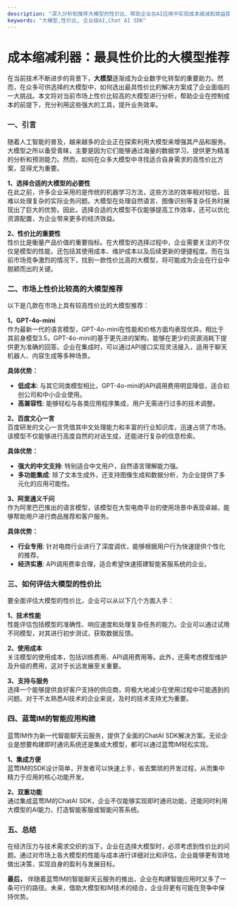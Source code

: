 ```yaml
---
description: "深入分析和推荐大模型的性价比，帮助企业在AI应用中实现成本缩减和效益提升。"
keywords: "大模型,性价比, 企业级AI,Chat AI SDK"
---
```

# 成本缩减利器：最具性价比的大模型推荐

在当前技术不断进步的背景下，**大模型**逐渐成为企业数字化转型的重要助力。然而，在众多可供选择的大模型中，如何选出最具性价比的解决方案成了企业面临的一大挑战。本文将对当前市场上性价比较高的大模型进行分析，帮助企业在控制成本的前提下，充分利用这些强大的工具，提升业务效率。

### 一、引言

随着人工智能的普及，越来越多的企业正在探索利用大模型来增强其产品和服务。大模型之所以备受青睐，主要是因为它们能够通过海量的数据学习，提供更为精准的分析和预测能力。然而，如何在众多大模型中寻找适合自身需求的高性价比方案，显得尤为重要。

**1、选择合适的大模型的必要性**  
在此之前，许多企业采用的是传统的机器学习方法，这些方法的效率相对较低，且难以处理复杂的实际业务问题。大模型在处理自然语言、图像识别等复杂任务时展现出了巨大的优势。因此，选择合适的大模型不仅能够提高工作效率，还可以优化资源配置，为企业带来更多的经济效益。

**2、性价比的重要性**  
性价比是衡量产品价值的重要指标。在大模型的选择过程中，企业需要关注的不仅仅是模型的性能，还包括其使用成本、维护成本以及后续更新的便捷程度。而在当前市场竞争激烈的情况下，找到一款性价比高的大模型，将可能成为企业在行业中脱颖而出的关键。

### 二、市场上性价比较高的大模型推荐

以下是几款在市场上具有较高性价比的大模型推荐：

**1、GPT-4o-mini**  
作为最新一代的语言模型，GPT-4o-mini在性能和价格方面均表现优异。相比于其前身模型3.5，GPT-4o-mini的基于更先进的架构，能够在更少的资源消耗下提供更为准确的回答。企业在集成时，可以通过API接口实现灵活接入，适用于聊天机器人、内容生成等多种场景。

**具体优势：**  
- **低成本**: 与其它同类模型相比，GPT-4o-mini的API调用费用明显降低，适合初创公司和中小企业使用。
- **高兼容性**: 能够轻松与各类应用程序集成，用户无需进行过多的技术调整。

**2、百度文心一言**  
百度研发的文心一言凭借其中文处理能力和丰富的行业知识库，迅速占领了市场。该模型不仅能够进行高度自然的对话生成，还能进行复杂的信息检索。

**具体优势：**  
- **强大的中文支持**: 特别适合中文用户，自然语言理解能力强。
- **多功能集成**: 除了文本生成外，还支持图像生成和数据分析，为企业提供了多元化的应用可能性。

**3、阿里通义千问**  
作为阿里巴巴推出的语言模型，该模型在大型电商平台的使用场景中表现卓越，能够帮助用户进行商品推荐和客户服务。

**具体优势：**  
- **行业专用**: 针对电商行业进行了深度调优，能够根据用户行为快速提供个性化的推荐。
- **经济实惠**: API调用费率合理，适合希望快速搭建智能客服系统的企业。

### 三、如何评估大模型的性价比

要全面评估大模型的性价比，企业可以从以下几个方面入手：

**1、技术性能**  
性能评估包括模型的准确性、响应速度和处理复杂任务的能力。企业可以通过试用不同模型，对其进行初步测试，获取数据反馈。

**2、使用成本**  
关注模型的使用成本，包括训练费用、API调用费用等。此外，还需考虑模型维护及升级的费用，这对于长远发展至关重要。

**3、支持与服务**  
选择一个能够提供良好客户支持的供应商，将极大地减少在使用过程中可能遇到的问题。对于不太熟悉AI技术的企业来说，及时的技术支持尤为重要。

### 四、蓝莺IM的智能应用构建

蓝莺IM作为新一代智能聊天云服务，提供了全面的ChatAI SDK解决方案。无论企业是想要构建即时通讯系统还是集成大模型，都可以通过蓝莺IM轻松实现。

**1、集成方便**  
蓝莺IM的SDK设计简单，开发者可以快速上手，省去繁琐的开发过程，从而集中精力于应用的核心功能开发。

**2、双重功能**  
通过集成蓝莺IM的ChatAI SDK，企业不仅能够实现即时通讯功能，还能同时利用大模型的AI能力，打造智能客服或智能问答系统。

### 五、总结

在经济压力与技术需求交织的当下，企业在选择大模型时，必须考虑到性价比的问题。通过对市场上各大模型的性能与成本进行详细对比和评估，企业能够更有效地做出决策，实现自身的盈利与发展目标。

**最后，** 伴随着蓝莺IM的智能聊天云服务的推出，企业在构建智能应用时又多了一条可行的路径。未来，借助大模型和IM技术的结合，企业将更有可能在竞争中保持优势。
